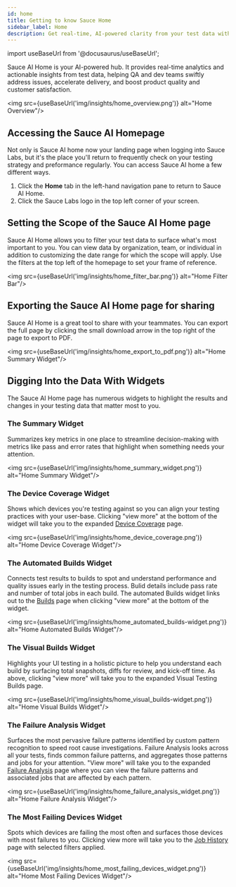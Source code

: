 ```yaml
---
id: home
title: Getting to know Sauce Home
sidebar_label: Home
description: Get real-time, AI-powered clarity from your test data with data, analytics, and insights to drive your next action in one holistic view.
---
```


import useBaseUrl from '@docusaurus/useBaseUrl';

Sauce AI Home is your AI-powered hub. It provides real-time analytics and actionable insights from test data, helping QA and dev teams swiftly address issues, accelerate delivery, and boost product quality and customer satisfaction.

<img src={useBaseUrl('img/insights/home_overview.png')} alt="Home Overview"/>

## Accessing the Sauce AI Homepage

Not only is Sauce AI home now your landing page when logging into Sauce Labs, but it's the place you'll return to frequently check on your testing strategy and preformance regularly. You can access Sauce AI home a few different ways.

1. Click the **Home** tab in the left-hand navigation pane to return to Sauce AI Home.
2. Click the Sauce Labs logo in the top left corner of your screen.

## Setting the Scope of the Sauce AI Home page

Sauce AI Home allows you to filter your test data to surface what's most important to you. You can view data by organization, team, or individual in addition to customizing the date range for which the scope will apply. Use the filters at the top left of the homepage to set your frame of reference.

<img src={useBaseUrl('img/insights/home_filter_bar.png')} alt="Home Filter Bar"/>

## Exporting the Sauce AI Home page for sharing

Sauce AI Home is a great tool to share with your teammates. You can export the full page by clicking the small download arrow in the top right of the page to export to PDF. 

<img src={useBaseUrl('img/insights/home_export_to_pdf.png')} alt="Home Summary Widget"/>

## Digging Into the Data With Widgets

The Sauce AI Home page has numerous widgets to highlight the results and changes in your testing data that matter most to you. 

### The Summary Widget

Summarizes key metrics in one place to streamline decision-making with metrics like pass and error rates that highlight when something needs your attention.

<img src={useBaseUrl('img/insights/home_summary_widget.png')} alt="Home Summary Widget"/>

### The Device Coverage Widget

Shows which devices you're testing against so you can align your testing practices with your user-base. Clicking "view more" at the bottom of the widget will take you to the expanded [Device Coverage](/insights/coverage) page. 

<img src={useBaseUrl('img/insights/home_device_coverage.png')} alt="Home Device Coverage Widget"/>

### The Automated Builds Widget

Connects test results to builds to spot and understand performance and quality issues early in the testing process. Bulid details include pass rate and number of total jobs in each build. The automated Builds widget links out to the [Builds](/test-results/viewing-test-results/#automated-builds-results) page when clicking "view more" at the bottom of the widget.

<img src={useBaseUrl('img/insights/home_automated_builds-widget.png')} alt="Home Automated Builds Widget"/>

### The Visual Builds Widget

Highlights your UI testing in a holistic picture to help you understand each build by surfacing total snapshots, diffs for review, and kick-off time. As above, clicking "view more" will take you to the expanded Visual Testing Builds page. 

<img src={useBaseUrl('img/insights/home_visual_builds-widget.png')} alt="Home Visual Builds Widget"/>

### The Failure Analysis Widget

Surfaces the most pervasive failure patterns identified by custom pattern recognition to speed root cause investigations. Failure Analysis looks across all your tests, finds common failure patterns, and aggregates those patterns and jobs for your attention. "View more" will take you to the expanded [Failure Analysis](/insights/failure-analysis/) page where you can view the failure patterns and associated jobs that are affected by each pattern. 

<img src={useBaseUrl('img/insights/home_failure_analysis_widget.png')} alt="Home Failure Analysis Widget"/>

### The Most Failing Devices Widget

Spots which devices are failing the most often and surfaces those devices with most failures to you. Clicking view more will take you to the [Job History](/insights/history/) page with selected filters applied. 

<img src={useBaseUrl('img/insights/home_most_failing_devices_widget.png')} alt="Home Most Failing Devices Widget"/>




